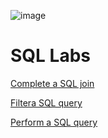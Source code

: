 ![image](https://github.com/user-attachments/assets/55c66eb5-ce90-4351-8fe4-4bdf843d3556)

# SQL Labs


<a href="https://github.com/Ycastillo2003/Complete-a-SQL-join">Complete a SQL join </a>

<a href="https://github.com/Ycastillo2003/Filter-a-SQL-query">Filtera SQL query </a>

<a href="https://github.com/Ycastillo2003/Perform-a-SQL-query">Perform a SQL query </a>





